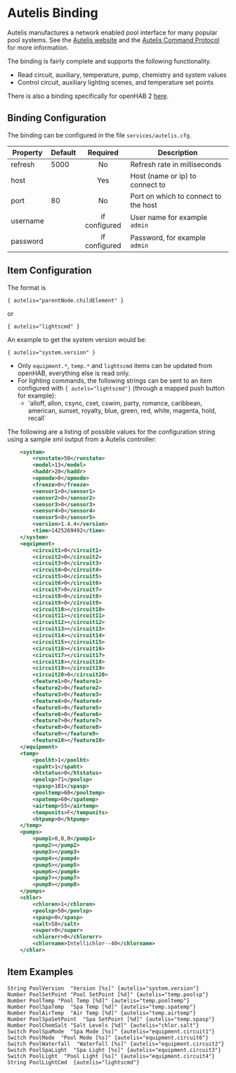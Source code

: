 # Autelis Binding

Autelis manufactures a network enabled pool interface for many popular pool systems.  See the [Autelis website](http://www.autelis.com) and the [Autelis Command Protocol](http://www.autelis.com/wiki/index.php?title=Pool_Control_(PI)_HTTP_Command_Reference) for more information.

The binding is fairly complete and supports the following functionality.

* Read circuit, auxiliary, temperature, pump, chemistry and system values  
* Control circuit, auxiliary lighting scenes, and temperature set points

There is also a binding specifically for openHAB 2 [here](http://docs.openhab.org/addons/bindings/oh2/autelis/readme.html).

## Binding Configuration

The binding can be configured in the file `services/autelis.cfg`.

| Property | Default | Required | Description |
|----------|---------|:--------:|-------------|
| refresh  | 5000    |   No     | Refresh rate in milliseconds |
| host     |         |   Yes    | Host (name or ip) to connect to |
| port     | 80      |   No     | Port on which to connect to the host |
| username |         |   if configured | User name for example `admin` |
| password |         |   if configured | Password, for example `admin` |


## Item Configuration

The format is

```
{ autelis="parentNode.childElement" }
```

or

```
{ autelis="lightscmd" }
```

An example to get the system version would be:

```
{ autelis="system.version" }
```

* Only `equipment.*`, `temp.*` and `lightscmd` items can be updated from openHAB, everything else is read only.
* For lighting commands, the following strings can be sent to an item configured with `{ autels="lightscmd"}` (through a mapped push button for example):
  * 'alloff, allon, csync, cset, cswim, party, romance, caribbean, american, sunset, royalty, blue, green, red, white, magenta, hold, recall`

The following are a listing of possible values for the configuration string using a sample xml output from a Autelis controller:

```xml
    <system>
		<runstate>50</runstate>
		<model>13</model>
		<haddr>20</haddr>
		<opmode>0</opmode>
		<freeze>0</freeze>
		<sensor1>0</sensor1>
		<sensor2>0</sensor2>
		<sensor3>0</sensor3>
		<sensor4>0</sensor4>
		<sensor5>0</sensor5>
		<version>1.4.4</version>
		<time>1425269492</time>
	</system>
	<equipment>
		<circuit1>0</circuit1>
		<circuit2>0</circuit2>
		<circuit3>0</circuit3>
		<circuit4>0</circuit4>
		<circuit5>0</circuit5>
		<circuit6>0</circuit6>
		<circuit7>0</circuit7>
		<circuit8>0</circuit8>
		<circuit9>0</circuit9>
		<circuit10></circuit10>
		<circuit11></circuit11>
		<circuit12></circuit12>
		<circuit13></circuit13>
		<circuit14></circuit14>
		<circuit15></circuit15>
		<circuit16></circuit16>
		<circuit17></circuit17>
		<circuit18></circuit18>
		<circuit19></circuit19>
		<circuit20>0</circuit20>
		<feature1>0</feature1>
		<feature2>0</feature2>
		<feature3>0</feature3>
		<feature4>0</feature4>
		<feature5>0</feature5>
		<feature6>0</feature6>
		<feature7>0</feature7>
		<feature8>0</feature8>
		<feature9></feature9>
		<feature10></feature10>
	</equipment>
	<temp>
		<poolht>1</poolht>
		<spaht>1</spaht>
		<htstatus>0</htstatus>
		<poolsp>71</poolsp>
		<spasp>101</spasp>
		<pooltemp>60</pooltemp>
		<spatemp>60</spatemp>
		<airtemp>55</airtemp>
		<tempunits>F</tempunits>
		<htpump>0</htpump>
	</temp>
	<pumps>
		<pump1>0,0,0</pump1>
		<pump2></pump2>
		<pump3></pump3>
		<pump4></pump4>
		<pump5></pump5>
		<pump6></pump6>
		<pump7></pump7>
		<pump8></pump8>
	</pumps>
	<chlor>
		<chloren>1</chloren>
		<poolsp>50</poolsp>
		<spasp>0</spasp>
		<salt>58</salt>
		<super>0</super>
		<chlorerr>0</chlorerr>
		<chlorname>Intellichlor--40</chlorname>
	</chlor>
```

## Item Examples

```
String PoolVersion	"Version [%s]" {autelis="system.version"}
Number PoolSetPoint	"Pool SetPoint [%d]" {autelis="temp.poolsp"}
Number PoolTemp	"Pool Temp [%d]" {autelis="temp.pooltemp"}
Number PoolSpaTemp	"Spa Temp [%d]" {autelis="temp.spatemp"}
Number PoolAirTemp	"Air Temp [%d]" {autelis="temp.airtemp"}
Number PoolSpaSetPoint	"Spa SetPoint [%d]" {autelis="temp.spasp"}
Number PoolChemSalt	"Salt Levels [%d]" {autelis="chlor.salt"}
Switch PoolSpaMode  "Spa Mode [%s]" {autelis="equipment.circuit1"}
Switch PoolMode  "Pool Mode [%s]" {autelis="equipment.circuit6"}
Switch PoolWaterfall  "Waterfall [%s]" {autelis="equipment.circuit2"}
Switch PoolSpaLight  "Spa Light [%s]" {autelis="equipment.circuit3"}
Switch PoolLight  "Pool Light [%s]" {autelis="equipment.circuit4"}
String PoolLightCmd	 {autelis="lightscmd"}
```
